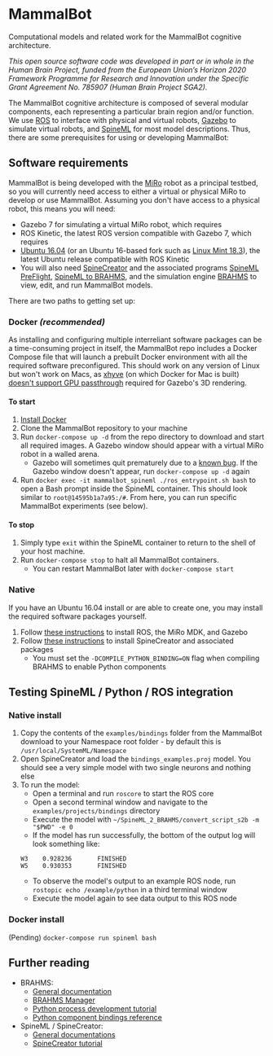 # MammalBot
Computational models and related work for the MammalBot cognitive architecture.

*This open source software code was developed in part or in whole in the Human Brain Project, funded from the European Union’s Horizon 2020 Framework Programme for Research and Innovation under the Specific Grant Agreement No. 785907 (Human Brain Project SGA2).*

The MammalBot cognitive architecture is composed of several modular components, each representing a particular brain region and/or function. We use [ROS](https://www.ros.org) to interface with physical and virtual robots, [Gazebo](http://gazebosim.org) to simulate virtual robots, and [SpineML](http://spineml.github.io) for most model descriptions. Thus, there are some prerequisites for using or developing MammalBot:

## Software requirements
MammalBot is being developed with the [MiRo](https://www.miro-e.com) robot as a principal testbed, so you will currently need access to either a virtual or physical MiRo to develop or use MammalBot. Assuming you don't have access to a physical robot, this means you will need:
* Gazebo 7 for simulating a virtual MiRo robot, which requires
* ROS Kinetic, the latest ROS version compatible with Gazebo 7, which requires
* [Ubuntu 16.04](http://releases.ubuntu.com/16.04/) (or an Ubuntu 16-based fork such as [Linux Mint 18.3](https://linuxmint.com/release.php?id=31)), the latest Ubuntu release compatible with ROS Kinetic
* You will also need [SpineCreator](https://github.com/SpineML/SpineCreator) and the associated programs [SpineML PreFlight](https://github.com/SpineML/SpineML_PreFlight), [SpineML to BRAHMS](https://github.com/SpineML/SpineML_2_BRAHMS), and the simulation engine [BRAHMS](https://github.com/BRAHMS-SystemML/brahms) to view, edit, and run MammalBot models.

There are two paths to getting set up:

### Docker *(recommended)*
As installing and configuring multiple interreliant software packages can be a time-consuming project in itself, the MammalBot repo includes a Docker Compose file that will launch a prebuilt Docker environment with all the required software preconfigured. This should work on any version of Linux but won't work on Macs, as [xhyve](https://github.com/machyve/xhyve) (on which Docker for Mac is built) [doesn't support GPU passthrough](https://github.com/machyve/xhyve/issues/108) required for Gazebo's 3D rendering.
#### To start
1. [Install Docker](https://docs.docker.com/install/linux/docker-ce/ubuntu/)
2. Clone the MammalBot repository to your machine
3. Run `docker-compose up -d` from the repo directory to download and start all required images. A Gazebo window should appear with a virtual MiRo robot in a walled arena.
	* Gazebo will sometimes quit prematurely due to a [known bug](https://github.com/vvv-school/assignment_computed-torque/issues/3#issuecomment-364370433). If the Gazebo window doesn't appear, run `docker-compose up -d` again
4. Run `docker exec -it mammalbot_spineml ./ros_entrypoint.sh bash` to open a Bash prompt inside the SpineML container. This should look similar to `root@14595b1a7a95:/#`. From here, you can run specific MammalBot experiments (see below).
#### To stop
1. Simply type `exit` within the SpineML container to return to the shell of your host machine.
2. Run `docker-compose stop` to halt all MammalBot containers.
	* You can restart MammalBot later with `docker-compose start`

### Native
If you have an Ubuntu 16.04 install or are able to create one, you may install the required software packages yourself.
1. Follow [these instructions](http://labs.consequentialrobotics.com/miro-e/docs/index.php?page=Developer_Profiles_Simulator) to install ROS, the MiRo MDK, and Gazebo
2. Follow [these instructions](https://spineml.github.io/spinecreator/sourcelin/) to install SpineCreator and associated packages
	* You must set the `-DCOMPILE_PYTHON_BINDING=ON` flag when compiling BRAHMS to enable Python components

## Testing SpineML / Python / ROS integration
### Native install
1. Copy the contents of the `examples/bindings` folder from the MammalBot download to your Namespace root folder - by default this is `/usr/local/SystemML/Namespace`
2. Open SpineCreator and load the `bindings_examples.proj` model. You should see a very simple model with two single neurons and nothing else
3. To run the model:
	* Open a terminal and run `roscore` to start the ROS core 
	* Open a second terminal window and navigate to the `examples/projects/bindings` directory
	* Execute the model with `~/SpineML_2_BRAHMS/convert_script_s2b -m "$PWD" -e 0`
	* If the model has run successfully, the bottom of the output log will look something like:
    ```
    W3    0.928236       FINISHED
    W5    0.930353       FINISHED
    ```
    * To observe the model's output to an example ROS node, run `rostopic echo /example/python` in a third terminal window
    * Execute the model again to see data output to this ROS node
    
### Docker install
(Pending)
`docker-compose run spineml bash`

## Further reading
* BRAHMS:
	* [General documentation](http://brahms.sourceforge.net/docs/)
	* [BRAHMS Manager](http://brahms.sourceforge.net/docs/BRAHMS%20Manager.html)
	* [Python process development tutorial](http://brahms.sourceforge.net/docs/Quick%20Start%20(1262).html)
	* [Python component bindings reference](http://brahms.sourceforge.net/docs/Python%20(1262).html)
* SpineML / SpineCreator:
	* [General documentations](http://spineml.github.io)
	* [SpineCreator tutorial](http://spineml.github.io/spinecreator/tutorial/)
